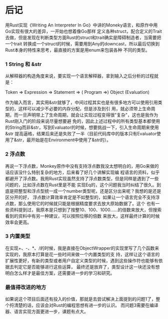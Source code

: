 后记
========

用Rust实现《Writing An Interpreter In Go》中讲的Moneky语言，和原作中用Go实现有很大的差异，一开始也想着像Go那样
定义各种struct，配合定义的Trait去做，但是发现在判断类型方面Rust的struct和trait确实是障碍制造者，当需要把一个trait
转换成一个struct的时候，需要用到Any的downcast，所以最后切换到Rust本身的特性来思考，最直接的方案是用enum来包装各种
不同的类型。

### 1 String 和 &str
从解释器的构造角度来说，要实现一个语言解释器，拿到输入之后分析的过程就是：

Token => Expression => Statement => ( Program =>) Object (Evaluation)

作为输入而言，其实用&str就够了，中间过程其实也是有很多地方可以使用引用类型的，这样可以减少不必要的内存分配，但是涉及到引
用，就必须带上生命周期，而一旦声明带上了生命周期，就会让实现过程变得很"复杂"，这也是我作为Rust刚入门的阶段来说尽量想要避
免的，因此上述过程中的所有类型基本都使用的String而非&str，写到Evaluator的时候，想要挑战一下，引入生命周期来使用&str
提高逼格，结果后来还是失败了一半（目前代码库中的版本只有Evaluator使用了&str，最开始是在Environment中使用了&str的）。


### 2 浮点数

再说一下浮点数，Monkey原作中没有支持浮点数我没太想明白的，用Go来做的话应该没什么特别复杂的地方，后来看了好几个讲解实现编
程语言的资料，似乎都避开了浮点数。我用Rust实现虽然支持了浮点数类型，但是同样是遇到了一些问题的，比如浮点数在Rust里是不能
实现Eq的，这个问题我当时纠结了很久。到底是把整型和浮点型统一成一个number类型呢，还是区分出来呢？我想的是还是区分开的好，
浮点数计算效率肯定是不如整型的，如果让一个语言完全不支持浮点数，那么使用它的时候就只能是根据精度要求去放大原始数据了。这个
也有一些资料提到过，我原本是只想到了按整10、100、1000……的倍数来放大，但搜索看到的资料中有另一种建议，可以按照位移的倍数
来放大，这样最终计算的时候效率会更高。

### 3 内置类型

在实现+、-、*、/的时候，我是直接在ObjectWrapper的实现里写了几个函数来实现的，我原本打算是花一些时间来做一个内置类型的支
持，这样让这个语言的扩展性更好，有新的类型或者用户自定义类型的时候，遇到这些操作符也能够有依据去判定它是否能够进行这些运算，
最终还是放弃了，类型设计这一块还没有想明白怎么样才是最佳方案，还需要进一步的学习和研究。

### 最值得改进的地方

如果说这个项目后面还有投入的价值，那就是去尝试解决上面提到的问题1了，整个捋清楚的话，应该会对Rust的编程思想有进一步的认识。
而问题3需要在编译器、语言实现方面更进一步，课题有点大。